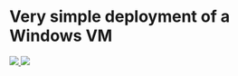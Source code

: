 # Very simple deployment of a Windows VM

<a href="https://portal.azure.com/#create/Microsoft.Template/uri/https://github.com/robdpartridge/EUVnet/blob/master/newvnet.json" target="_blank">
    <img src="http://azuredeploy.net/deploybutton.png"/>
</a>

<a href="http://armviz.io/#/?load=https%3A%2F%2Fgithub.com%2Frobdpartridge%2FEUVnet%2Fblob%2Fmaster%2Fnewvnet.json" target="_blank">
    <img src="http://armviz.io/visualizebutton.png"/>
</a>
